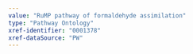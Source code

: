 ```yaml
---
value: "RuMP pathway of formaldehyde assimilation"
type: "Pathway Ontology"
xref-identifier: "0001378"
xref-dataSource: "PW"
---
```

